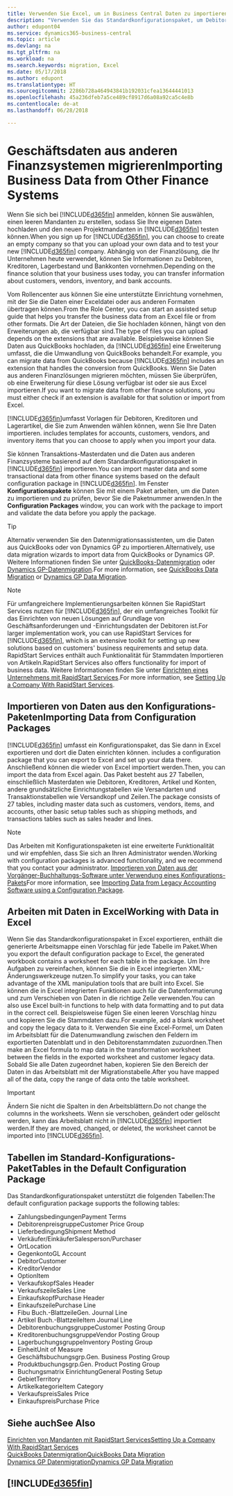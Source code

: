```yaml
---
title: Verwenden Sie Excel, um in Business Central Daten zu importieren | Microsoft Docs
description: "Verwenden Sie das Standardkonfigurationspaket, um Debitorendaten in Excel hinzuzufügen und Daten nach Business Central zu importieren."
author: edupont04
ms.service: dynamics365-business-central
ms.topic: article
ms.devlang: na
ms.tgt_pltfrm: na
ms.workload: na
ms.search.keywords: migration, Excel
ms.date: 05/17/2018
ms.author: edupont
ms.translationtype: HT
ms.sourcegitcommit: 2286b728a464943841b192031cfea13644441013
ms.openlocfilehash: 45a236dfeb7a5ce489cf8917d6a08a92ca5c4e8b
ms.contentlocale: de-at
ms.lasthandoff: 06/28/2018

---
```

# <a name="importing-business-data-from-other-finance-systems"></a><span data-ttu-id="981c3-103">Geschäftsdaten aus anderen Finanzsystemen migrieren</span><span class="sxs-lookup"><span data-stu-id="981c3-103">Importing Business Data from Other Finance Systems</span></span>
<span data-ttu-id="981c3-104">Wenn Sie sich bei [!INCLUDE[d365fin](includes/d365fin_md.md)] anmelden, können Sie auswählen, einen leeren Mandanten zu erstellen, sodass Sie Ihre eigenen Daten hochladen und den neuen Projektmandanten in [!INCLUDE[d365fin](includes/d365fin_md.md)] testen können.</span><span class="sxs-lookup"><span data-stu-id="981c3-104">When you sign up for [!INCLUDE[d365fin](includes/d365fin_md.md)], you can choose to create an empty company so that you can upload your own data and to test your new [!INCLUDE[d365fin](includes/d365fin_md.md)] company.</span></span> <span data-ttu-id="981c3-105">Abhängig von der Finanzlösung, die Ihr Unternehmen heute verwendet, können Sie Informationen zu Debitoren, Kreditoren, Lagerbestand und Bankkonten vornehmen.</span><span class="sxs-lookup"><span data-stu-id="981c3-105">Depending on the finance solution that your business uses today, you can transfer information about customers, vendors, inventory, and bank accounts.</span></span>  

<span data-ttu-id="981c3-106">Vom Rollencenter aus können Sie eine unterstützte Einrichtung vornehmen, mit der Sie die Daten einer Exceldatei oder aus anderen Formaten übertragen können.</span><span class="sxs-lookup"><span data-stu-id="981c3-106">From the Role Center, you can start an assisted setup guide that helps you transfer the business data from an Excel file or from other formats.</span></span> <span data-ttu-id="981c3-107">Die Art der Dateien, die Sie hochladen können, hängt von den Erweiterungen ab, die verfügbar sind.</span><span class="sxs-lookup"><span data-stu-id="981c3-107">The type of files you can upload depends on the extensions that are available.</span></span> <span data-ttu-id="981c3-108">Beispielsweise können Sie Daten aus QuickBooks hochladen, da [!INCLUDE[d365fin](includes/d365fin_md.md)] eine Erweiterung umfasst, die die Umwandlung von QuickBooks behandelt.</span><span class="sxs-lookup"><span data-stu-id="981c3-108">For example, you can migrate data from QuickBooks because [!INCLUDE[d365fin](includes/d365fin_md.md)] includes an extension that handles the conversion from QuickBooks.</span></span> <span data-ttu-id="981c3-109">Wenn Sie Daten aus anderen Finanzlösungen migrieren möchten, müssen Sie überprüfen, ob eine Erweiterung für diese Lösung verfügbar ist oder sie aus Excel importieren.</span><span class="sxs-lookup"><span data-stu-id="981c3-109">If you want to migrate data from other finance solutions, you must either check if an extension is available for that solution or import from Excel.</span></span>  

[!INCLUDE[d365fin](includes/d365fin_md.md)]<span data-ttu-id="981c3-110">umfasst Vorlagen für Debitoren, Kreditoren und Lagerartikel, die Sie zum Anwenden wählen können, wenn Sie Ihre Daten importieren.</span><span class="sxs-lookup"><span data-stu-id="981c3-110"> includes templates for accounts, customers, vendors, and inventory items that you can choose to apply when you import your data.</span></span>

<span data-ttu-id="981c3-111">Sie können Transaktions-Masterdaten und die Daten aus anderen Finanzsysteme basierend auf dem Standardkonfigurationspaket in [!INCLUDE[d365fin](includes/d365fin_md.md)] importieren.</span><span class="sxs-lookup"><span data-stu-id="981c3-111">You can import master data and some transactional data from other finance systems based on the default configuration package in [!INCLUDE[d365fin](includes/d365fin_md.md)].</span></span> <span data-ttu-id="981c3-112">Im Fenster **Konfigurationspakete** können Sie mit einem Paket arbeiten, um die Daten zu importieren und zu prüfen, bevor Sie die Paketnummer anwenden.</span><span class="sxs-lookup"><span data-stu-id="981c3-112">In the **Configuration Packages** window, you can work with the package to import and validate the data before you apply the package.</span></span>  

> [!TIP]  
> <span data-ttu-id="981c3-113">Alternativ verwenden Sie den Datenmigrationsassistenten, um die Daten aus QuickBooks oder von Dynamics GP zu importieren.</span><span class="sxs-lookup"><span data-stu-id="981c3-113">Alternatively, use data migration wizards to import data from QuickBooks or Dynamics GP.</span></span> <span data-ttu-id="981c3-114">Weitere Informationen finden Sie unter [QuickBooks-Datenmigration](ui-extensions-quickbooks-data-migration.md) oder [Dynamics GP-Datenmigration](ui-extensions-dynamicsgp-data-migration.md).</span><span class="sxs-lookup"><span data-stu-id="981c3-114">For more information, see [QuickBooks Data Migration](ui-extensions-quickbooks-data-migration.md) or [Dynamics GP Data Migration](ui-extensions-dynamicsgp-data-migration.md).</span></span>

> [!NOTE]  
> <span data-ttu-id="981c3-115">Für umfangreichere Implementierungsarbeiten können Sie RapidStart Services nutzen für [!INCLUDE[d365fin](includes/d365fin_md.md)], der ein umfangreiches Toolkit für das Einrichten von neuen Lösungen auf Grundlage von Geschäftsanforderungen und -Einrichtungsdaten der Debitoren ist.</span><span class="sxs-lookup"><span data-stu-id="981c3-115">For larger implementation work, you can use RapidStart Services for [!INCLUDE[d365fin](includes/d365fin_md.md)], which is an extensive toolkit for setting up new solutions based on customers' business requirements and setup data.</span></span> <span data-ttu-id="981c3-116">RapidStart Services enthält auch Funktionalität für Stammdaten Importieren von Artikeln.</span><span class="sxs-lookup"><span data-stu-id="981c3-116">RapidStart Services also offers functionality for import of business data.</span></span> <span data-ttu-id="981c3-117">Weitere Informationen finden Sie unter [Einrichten eines Unternehmens mit RapidStart Services](admin-set-up-a-company-with-rapidstart.md).</span><span class="sxs-lookup"><span data-stu-id="981c3-117">For more information, see [Setting Up a Company With RapidStart Services](admin-set-up-a-company-with-rapidstart.md).</span></span>

## <a name="importing-data-from-configuration-packages"></a><span data-ttu-id="981c3-118">Importieren von Daten aus den Konfigurations-Paketen</span><span class="sxs-lookup"><span data-stu-id="981c3-118">Importing Data from Configuration Packages</span></span>
[!INCLUDE[d365fin](includes/d365fin_md.md)]<span data-ttu-id="981c3-119"> umfasst ein Konfigurationspaket, das Sie dann in Excel exportieren und dort die Daten einrichten können.</span><span class="sxs-lookup"><span data-stu-id="981c3-119"> includes a configuration package that you can export to Excel and set up your data there.</span></span> <span data-ttu-id="981c3-120">Anschließend können die wieder von Excel importiert werden.</span><span class="sxs-lookup"><span data-stu-id="981c3-120">Then, you can import the data from Excel again.</span></span> <span data-ttu-id="981c3-121">Das Paket besteht aus 27 Tabellen, einschließlich Masterdaten wie Debitoren, Kreditoren, Artikel und Konten, andere grundsätzliche Einrichtungstabellen wie Versandarten und Transaktionstabellen wie Versandkopf und Zeilen.</span><span class="sxs-lookup"><span data-stu-id="981c3-121">The package consists of 27 tables, including master data such as customers, vendors, items, and accounts, other basic setup tables such as shipping methods, and transactions tables such as sales header and lines.</span></span>  

> [!NOTE]  
>   <span data-ttu-id="981c3-122">Das Arbeiten mit Konfigurationspaketen ist eine erweiterte Funktionalität und wir empfehlen, dass Sie sich an Ihren Administrator wenden.</span><span class="sxs-lookup"><span data-stu-id="981c3-122">Working with configuration packages is advanced functionality, and we recommend that you contact your administrator.</span></span> <span data-ttu-id="981c3-123">[Importieren von Daten aus der Vorgänger-Buchhaltungs-Software unter Verwendung eines Konfigurations-Pakets](across-import-data-configuration-packages.md)</span><span class="sxs-lookup"><span data-stu-id="981c3-123">For more information, see [Importing Data from Legacy Accounting Software using a Configuration Package](across-import-data-configuration-packages.md).</span></span>

## <a name="working-with-data-in-excel"></a><span data-ttu-id="981c3-124">Arbeiten mit Daten in Excel</span><span class="sxs-lookup"><span data-stu-id="981c3-124">Working with Data in Excel</span></span>
<span data-ttu-id="981c3-125">Wenn Sie das Standardkonfigurationspaket in Excel exportieren, enthält die generierte Arbeitsmappe einen Vorschlag für jede Tabelle im Paket.</span><span class="sxs-lookup"><span data-stu-id="981c3-125">When you export the default configuration package to Excel, the generated workbook contains a worksheet for each table in the package.</span></span> <span data-ttu-id="981c3-126">Um Ihre Aufgaben zu vereinfachen, können Sie die in Excel integrierten XML-Änderungswerkzeuge nutzen.</span><span class="sxs-lookup"><span data-stu-id="981c3-126">To simplify your tasks, you can take advantage of the XML manipulation tools that are built into Excel.</span></span> <span data-ttu-id="981c3-127">Sie können die in Excel integrierten Funktionen auch für die Datenformatierung und zum Verschieben von Daten in die richtige Zelle verwenden.</span><span class="sxs-lookup"><span data-stu-id="981c3-127">You can also use Excel built-in functions to help with data formatting and to put data in the correct cell.</span></span> <span data-ttu-id="981c3-128">Beispielsweise fügen Sie einen leeren Vorschlag hinzu und kopieren Sie die Stammdaten dazu.</span><span class="sxs-lookup"><span data-stu-id="981c3-128">For example, add a blank worksheet and copy the legacy data to it.</span></span> <span data-ttu-id="981c3-129">Verwenden Sie eine Excel-Formel, um Daten im Arbeitsblatt für die Datenumwandlung zwischen den Feldern im exportierten Datenblatt und in den Debitorenstammdaten zuzuordnen.</span><span class="sxs-lookup"><span data-stu-id="981c3-129">Then make an Excel formula to map data in the transformation worksheet between the fields in the exported worksheet and customer legacy data.</span></span> <span data-ttu-id="981c3-130">Sobald Sie alle Daten zugeordnet haben, kopieren Sie den Bereich der Daten in das Arbeitsblatt mit der Migrationstabelle.</span><span class="sxs-lookup"><span data-stu-id="981c3-130">After you have mapped all of the data, copy the range of data onto the table worksheet.</span></span>  

> [!IMPORTANT]  
>  <span data-ttu-id="981c3-131">Ändern Sie nicht die Spalten in den Arbeitsblättern.</span><span class="sxs-lookup"><span data-stu-id="981c3-131">Do not change the columns in the worksheets.</span></span> <span data-ttu-id="981c3-132">Wenn sie verschoben, geändert oder gelöscht werden, kann das Arbeitsblatt nicht in [!INCLUDE[d365fin](includes/d365fin_md.md)] importiert werden.</span><span class="sxs-lookup"><span data-stu-id="981c3-132">If they are moved, changed, or deleted, the worksheet cannot be imported into [!INCLUDE[d365fin](includes/d365fin_md.md)].</span></span>

## <a name="tables-in-the-default-configuration-package"></a><span data-ttu-id="981c3-133">Tabellen im Standard-Konfigurations-Paket</span><span class="sxs-lookup"><span data-stu-id="981c3-133">Tables in the Default Configuration Package</span></span>
<span data-ttu-id="981c3-134">Das Standardkonfigurationspaket unterstützt die folgenden Tabellen:</span><span class="sxs-lookup"><span data-stu-id="981c3-134">The default configuration package supports the following tables:</span></span>

-   <span data-ttu-id="981c3-135">Zahlungsbedingungen</span><span class="sxs-lookup"><span data-stu-id="981c3-135">Payment Terms</span></span>
-   <span data-ttu-id="981c3-136">Debitorenpreisgruppe</span><span class="sxs-lookup"><span data-stu-id="981c3-136">Customer Price Group</span></span>
-   <span data-ttu-id="981c3-137">Lieferbedingung</span><span class="sxs-lookup"><span data-stu-id="981c3-137">Shipment Method</span></span>
-   <span data-ttu-id="981c3-138">Verkäufer/Einkäufer</span><span class="sxs-lookup"><span data-stu-id="981c3-138">Salesperson/Purchaser</span></span>
-   <span data-ttu-id="981c3-139">Ort</span><span class="sxs-lookup"><span data-stu-id="981c3-139">Location</span></span>
-   <span data-ttu-id="981c3-140">Gegenkonto</span><span class="sxs-lookup"><span data-stu-id="981c3-140">GL Account</span></span>
-   <span data-ttu-id="981c3-141">Debitor</span><span class="sxs-lookup"><span data-stu-id="981c3-141">Customer</span></span>
-   <span data-ttu-id="981c3-142">Kreditor</span><span class="sxs-lookup"><span data-stu-id="981c3-142">Vendor</span></span>
-   <span data-ttu-id="981c3-143">Option</span><span class="sxs-lookup"><span data-stu-id="981c3-143">Item</span></span>
-   <span data-ttu-id="981c3-144">Verkaufskopf</span><span class="sxs-lookup"><span data-stu-id="981c3-144">Sales Header</span></span>
-   <span data-ttu-id="981c3-145">Verkaufszeile</span><span class="sxs-lookup"><span data-stu-id="981c3-145">Sales Line</span></span>
-   <span data-ttu-id="981c3-146">Einkaufskopf</span><span class="sxs-lookup"><span data-stu-id="981c3-146">Purchase Header</span></span>
-   <span data-ttu-id="981c3-147">Einkaufszeile</span><span class="sxs-lookup"><span data-stu-id="981c3-147">Purchase Line</span></span>
-   <span data-ttu-id="981c3-148">Fibu Buch.-Blattzeile</span><span class="sxs-lookup"><span data-stu-id="981c3-148">Gen. Journal Line</span></span>
-   <span data-ttu-id="981c3-149">Artikel Buch.-Blattzeile</span><span class="sxs-lookup"><span data-stu-id="981c3-149">Item Journal Line</span></span>
-   <span data-ttu-id="981c3-150">Debitorenbuchungsgruppe</span><span class="sxs-lookup"><span data-stu-id="981c3-150">Customer Posting Group</span></span>
-   <span data-ttu-id="981c3-151">Kreditorenbuchungsgruppe</span><span class="sxs-lookup"><span data-stu-id="981c3-151">Vendor Posting Group</span></span>
-   <span data-ttu-id="981c3-152">Lagerbuchungsgruppe</span><span class="sxs-lookup"><span data-stu-id="981c3-152">Inventory Posting Group</span></span>
-   <span data-ttu-id="981c3-153">Einheit</span><span class="sxs-lookup"><span data-stu-id="981c3-153">Unit of Measure</span></span>
-   <span data-ttu-id="981c3-154">Geschäftsbuchungsgrp.</span><span class="sxs-lookup"><span data-stu-id="981c3-154">Gen. Business Posting Group</span></span>
-   <span data-ttu-id="981c3-155">Produktbuchungsgrp.</span><span class="sxs-lookup"><span data-stu-id="981c3-155">Gen. Product Posting Group</span></span>
-   <span data-ttu-id="981c3-156">Buchungsmatrix Einrichtung</span><span class="sxs-lookup"><span data-stu-id="981c3-156">General Posting Setup</span></span>
-   <span data-ttu-id="981c3-157">Gebiet</span><span class="sxs-lookup"><span data-stu-id="981c3-157">Territory</span></span>
-   <span data-ttu-id="981c3-158">Artikelkategorie</span><span class="sxs-lookup"><span data-stu-id="981c3-158">Item Category</span></span>
-   <span data-ttu-id="981c3-159">Verkaufspreis</span><span class="sxs-lookup"><span data-stu-id="981c3-159">Sales Price</span></span>
-   <span data-ttu-id="981c3-160">Einkaufspreis</span><span class="sxs-lookup"><span data-stu-id="981c3-160">Purchase Price</span></span>

## <a name="see-also"></a><span data-ttu-id="981c3-161">Siehe auch</span><span class="sxs-lookup"><span data-stu-id="981c3-161">See Also</span></span>
[<span data-ttu-id="981c3-162">Einrichten von Mandanten mit RapidStart Services</span><span class="sxs-lookup"><span data-stu-id="981c3-162">Setting Up a Company With RapidStart Services</span></span>](admin-set-up-a-company-with-rapidstart.md)  
[<span data-ttu-id="981c3-163">QuickBooks Datenmigration</span><span class="sxs-lookup"><span data-stu-id="981c3-163">QuickBooks Data Migration</span></span>](ui-extensions-quickbooks-data-migration.md)  
[<span data-ttu-id="981c3-164">Dynamics GP Datenmigration</span><span class="sxs-lookup"><span data-stu-id="981c3-164">Dynamics GP Data Migration</span></span>](ui-extensions-dynamicsgp-data-migration.md)  

## [!INCLUDE[d365fin](includes/free_trial_md.md)]  
 

